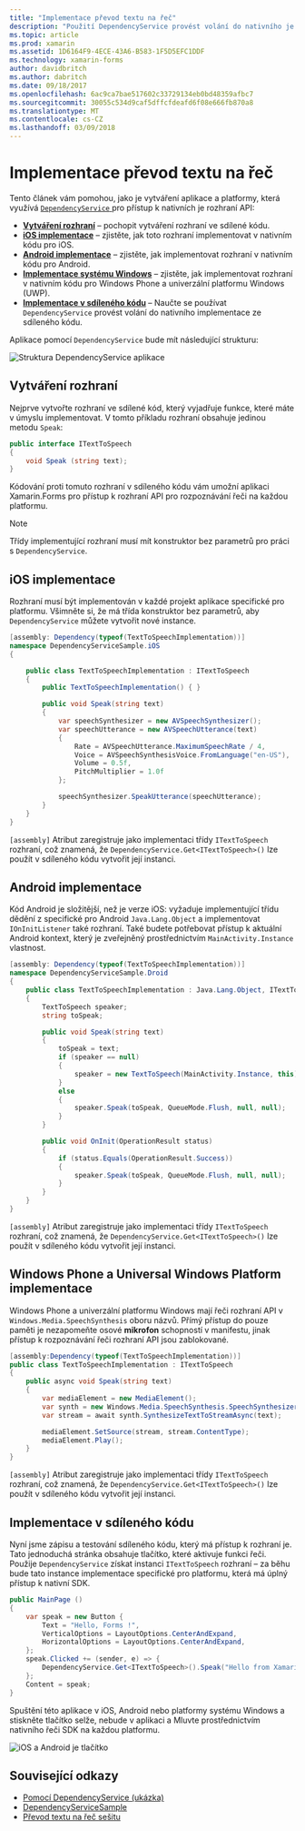 ```yaml
---
title: "Implementace převod textu na řeč"
description: "Použití DependencyService provést volání do nativního je rozhraní API každou platformu"
ms.topic: article
ms.prod: xamarin
ms.assetid: 1D6164F9-4ECE-43A6-B583-1F5D5EFC1DDF
ms.technology: xamarin-forms
author: davidbritch
ms.author: dabritch
ms.date: 09/18/2017
ms.openlocfilehash: 6ac9ca7bae517602c33729134eb0bd48359afbc7
ms.sourcegitcommit: 30055c534d9caf5dffcfdeafd6f08e666fb870a8
ms.translationtype: MT
ms.contentlocale: cs-CZ
ms.lasthandoff: 03/09/2018
---
```

# <a name="implementing-text-to-speech"></a>Implementace převod textu na řeč

Tento článek vám pomohou, jako je vytváření aplikace a platformy, která využívá [ `DependencyService` ](https://developer.xamarin.com/api/type/Xamarin.Forms.DependencyService/) pro přístup k nativních je rozhraní API:

- **[Vytváření rozhraní](#Creating_the_Interface)**  &ndash; pochopit vytváření rozhraní ve sdílené kódu.
- **[iOS implementace](#iOS_Implementation)**  &ndash; zjistěte, jak toto rozhraní implementovat v nativním kódu pro iOS.
- **[Android implementace](#Android_Implementation)**  &ndash; zjistěte, jak implementovat rozhraní v nativním kódu pro Android.
- **[Implementace systému Windows](#WindowsImplementation)**  &ndash; zjistěte, jak implementovat rozhraní v nativním kódu pro Windows Phone a univerzální platformu Windows (UWP).
- **[Implementace v sdíleného kódu](#Implementing_in_Shared_Code)**  &ndash; Naučte se používat `DependencyService` provést volání do nativního implementace ze sdíleného kódu.

Aplikace pomocí `DependencyService` bude mít následující strukturu:

![](text-to-speech-images/tts-diagram.png "Struktura DependencyService aplikace")

<a name="Creating_the_Interface" />

## <a name="creating-the-interface"></a>Vytváření rozhraní

Nejprve vytvořte rozhraní ve sdílené kód, který vyjadřuje funkce, které máte v úmyslu implementovat. V tomto příkladu rozhraní obsahuje jedinou metodu `Speak`:

```csharp
public interface ITextToSpeech
{
    void Speak (string text);
}
```

Kódování proti tomuto rozhraní v sdíleného kódu vám umožní aplikaci Xamarin.Forms pro přístup k rozhraní API pro rozpoznávání řeči na každou platformu.

> [!NOTE]
> Třídy implementující rozhraní musí mít konstruktor bez parametrů pro práci s `DependencyService`.

<a name="iOS_Implementation" />

## <a name="ios-implementation"></a>iOS implementace

Rozhraní musí být implementován v každé projekt aplikace specifické pro platformu. Všimněte si, že má třída konstruktor bez parametrů, aby `DependencyService` můžete vytvořit nové instance.

```csharp
[assembly: Dependency(typeof(TextToSpeechImplementation))]
namespace DependencyServiceSample.iOS
{

    public class TextToSpeechImplementation : ITextToSpeech
    {
        public TextToSpeechImplementation() { }

        public void Speak(string text)
        {
            var speechSynthesizer = new AVSpeechSynthesizer();
            var speechUtterance = new AVSpeechUtterance(text)
            {
                Rate = AVSpeechUtterance.MaximumSpeechRate / 4,
                Voice = AVSpeechSynthesisVoice.FromLanguage("en-US"),
                Volume = 0.5f,
                PitchMultiplier = 1.0f
            };

            speechSynthesizer.SpeakUtterance(speechUtterance);
        }
    }
}
```

`[assembly]` Atribut zaregistruje jako implementaci třídy `ITextToSpeech` rozhraní, což znamená, že `DependencyService.Get<ITextToSpeech>()` lze použít v sdíleného kódu vytvořit její instanci.

<a name="Android_Implementation" />

## <a name="android-implementation"></a>Android implementace

Kód Android je složitější, než je verze iOS: vyžaduje implementující třídu dědění z specifické pro Android `Java.Lang.Object` a implementovat `IOnInitListener` také rozhraní. Také budete potřebovat přístup k aktuální Android kontext, který je zveřejněný prostřednictvím `MainActivity.Instance` vlastnost.

```csharp
[assembly: Dependency(typeof(TextToSpeechImplementation))]
namespace DependencyServiceSample.Droid
{
    public class TextToSpeechImplementation : Java.Lang.Object, ITextToSpeech, TextToSpeech.IOnInitListener
    {
        TextToSpeech speaker;
        string toSpeak;

        public void Speak(string text)
        {
            toSpeak = text;
            if (speaker == null)
            {
                speaker = new TextToSpeech(MainActivity.Instance, this);
            }
            else
            {
                speaker.Speak(toSpeak, QueueMode.Flush, null, null);
            }
        }

        public void OnInit(OperationResult status)
        {
            if (status.Equals(OperationResult.Success))
            {
                speaker.Speak(toSpeak, QueueMode.Flush, null, null);
            }
        }
    }
}
```

`[assembly]` Atribut zaregistruje jako implementaci třídy `ITextToSpeech` rozhraní, což znamená, že `DependencyService.Get<ITextToSpeech>()` lze použít v sdíleného kódu vytvořit její instanci.

<a name="WindowsImplementation" />

## <a name="windows-phone-and-universal-windows-platform-implementation"></a>Windows Phone a Universal Windows Platform implementace

Windows Phone a univerzální platformu Windows mají řeči rozhraní API v `Windows.Media.SpeechSynthesis` oboru názvů. Přímý přístup do pouze paměti je nezapomeňte osové **mikrofon** schopností v manifestu, jinak přístup k rozpoznávání řeči rozhraní API jsou zablokované.

```csharp
[assembly:Dependency(typeof(TextToSpeechImplementation))]
public class TextToSpeechImplementation : ITextToSpeech
{
    public async void Speak(string text)
    {
        var mediaElement = new MediaElement();
        var synth = new Windows.Media.SpeechSynthesis.SpeechSynthesizer();
        var stream = await synth.SynthesizeTextToStreamAsync(text);

        mediaElement.SetSource(stream, stream.ContentType);
        mediaElement.Play();
    }
}
```

`[assembly]` Atribut zaregistruje jako implementaci třídy `ITextToSpeech` rozhraní, což znamená, že `DependencyService.Get<ITextToSpeech>()` lze použít v sdíleného kódu vytvořit její instanci.

<a name="Implementing_in_Shared_Code" />

## <a name="implementing-in-shared-code"></a>Implementace v sdíleného kódu

Nyní jsme zápisu a testování sdíleného kódu, který má přístup k rozhraní je. Tato jednoduchá stránka obsahuje tlačítko, které aktivuje funkci řeči. Použije `DependencyService` získat instanci `ITextToSpeech` rozhraní &ndash; za běhu bude tato instance implementace specifické pro platformu, která má úplný přístup k nativní SDK.

```csharp
public MainPage ()
{
    var speak = new Button {
        Text = "Hello, Forms !",
        VerticalOptions = LayoutOptions.CenterAndExpand,
        HorizontalOptions = LayoutOptions.CenterAndExpand,
    };
    speak.Clicked += (sender, e) => {
        DependencyService.Get<ITextToSpeech>().Speak("Hello from Xamarin Forms");
    };
    Content = speak;
}
```

Spuštění této aplikace v iOS, Android nebo platformy systému Windows a stiskněte tlačítko selže, nebude v aplikaci a Mluvte prostřednictvím nativního řeči SDK na každou platformu.

 ![iOS a Android je tlačítko](text-to-speech-images/running.png "převod textu na řeč ukázka")


## <a name="related-links"></a>Související odkazy

- [Pomocí DependencyService (ukázka)](https://developer.xamarin.com/samples/xamarin-forms/UsingDependencyService/)
- [DependencyServiceSample](https://developer.xamarin.com/samples/xamarin-forms/DependencyService/DependencyServiceSample/)
- [Převod textu na řeč sešitu](https://developer.xamarin.com/workbooks/xamarin-forms/application-fundamentals/text-to-speech/text-to-speech.workbook)

